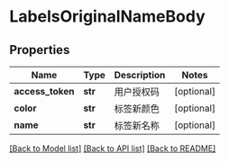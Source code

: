 # LabelsOriginalNameBody

## Properties
Name | Type | Description | Notes
------------ | ------------- | ------------- | -------------
**access_token** | **str** | 用户授权码 | [optional] 
**color** | **str** | 标签新颜色 | [optional] 
**name** | **str** | 标签新名称 | [optional] 

[[Back to Model list]](../README.md#documentation-for-models) [[Back to API list]](../README.md#documentation-for-api-endpoints) [[Back to README]](../README.md)

